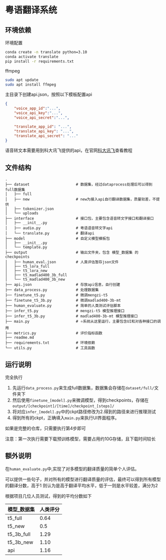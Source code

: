 
# 粤语翻译系统

## 环境依赖

环境配置

```bash
conda create -n translate python=3.10
conda activate translate
pip install -r requirements.txt
```

ffmpeg

```bash
sudo apt update
sudo apt install ffmpeg
```

主目录下创建api.json，按照以下模板配置api
```json
{
    "voice_app_id":"...",
    "voice_api_key":"...",
    "voice_api_secret":"...",

    "translate_app_id": "...",
    "translate_api_key": "...",
    "translate_api_secret": "..."
}
```


语音转文本需要用到科大讯飞提供的api，在官网[科大讯飞](https://www.xfyun.cn/)查看教程


## 文件结构


```text
.
├── dataset                     # 数据集，经过dataprocess处理后可以得到full数据集
│   ├── full
│   ├── new                     # new为接入api自行翻译数据集，质量较差，不提供
│   ├── tokenizer.json
│   └── uploads
├── interface                   # 接口包，主要包含语音转文字接口和翻译接口
│   ├── __init__.py
│   ├── audio.py                # 粤语语音转文字api
│   └── translate.py            # 翻译api
├── model                       # 自定义模型模板包
│   ├── __init__.py
│   └── template.py
├── output                      # 输出文件夹，包含 模型_数据集 的checkpoints
│   ├── human_eval.json         # 人类评估暂存json文件
│   ├── t5_lora_full
│   ├── t5_lora_new
│   ├── t5_madlad400_3b_full
│   └── t5_madlad400_3b_new
├── api.json                    # 存放api信息，自行创建
├── data_process.py             # 处理数据集
├── finetune_t5.py              # 微调mengzi-t5 
├── finetune_t5_3b.py           # 微调madlad400-3b-mt
├── human_evaluate.py           # 简单的人类测试评估脚本
├── infer_t5.py                 # mengzi-t5 模型推理接口
├── infer_t5_3b.py              # madlad400-3b-mt 模型推理接口
├── main.py                     # ⭐系统从这里运行，主要包含UI和对各种接口的调用
├── metrics.py                  # 评价指标函数
├── readme.md                   
├── requirements.txt            # 环境依赖
└── utils.py                    # 工具函数
```


## 运行说明

完全执行

1. 先运行`data_process.py`来生成full数据集，数据集会存储在`dataset/full/`文件夹下
2. 然后使用`finetune_[model].py`来微调模型，得到checkpoints，存储在`output/[checkpoint]/[time]/checkpoint_[steps]/`
3. 将对应`infer_[model].py`中的ckpt路径修改为2.得到的路径来进行推理测试
4. 得到所有的ckpt，正确填入`main.py`来执行UI界面程序。

如果是完整的仓库，只需要执行第4步即可

注意：第一次执行需要下载预训练模型，需要占用约10G存储，且下载时间较长

## 额外说明

在`human_evaluate.py`中,实现了对多模型的翻译质量的简单个人评估。

可以提供一些句子，并对所有的模型进行翻译质量的评估，最终可以得到所有模型的翻译分数，高于1 则认为是高于翻译平均水平，低于一则是水平较差，满分为2 

根据项目几位人员测试，得到的平均分数如下

|模型_数据集|人类评分|
|---|---|
|t5_full |0.64|
|t5_new |0.5|
|t5_3b_full| 1.29|
|t5_3b_new|1.10|
|api|1.16|

